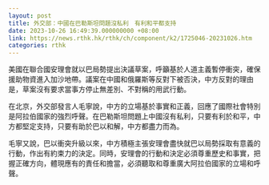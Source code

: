 ```yaml
---
layout: post
title: 外交部：中國在巴勒斯坦問題沒私利　有利和平都支持
date: 2023-10-26 16:49:39.000000000 +08:00
link: https://news.rthk.hk/rthk/ch/component/k2/1725046-20231026.htm
categories: rthk
---
```


美國在聯合國安理會就以巴局勢提出決議草案，呼籲基於人道主義暫停衝突，確保援助物資進入加沙地帶。議案在中國和俄羅斯等反對下被否決，中方反對的理由是，草案沒有要求當事方停止無差別、不對稱的用武行動。

在北京，外交部發言人毛寧說，中方的立場基於事實和正義，回應了國際社會特別是阿拉伯國家的強烈呼聲。在巴勒斯坦問題上中國沒有私利，只要有利於和平，中方都堅定支持，只要有助於巴以和解，中方都盡力而為。

毛寧又說，巴以衝突升級以來，中方積極主張安理會盡快就巴以局勢採取有意義的行動，作出有約束力的決定。同時，安理會的行動和決定必須尊重歷史和事實，把握正確方向，體現應有的責任和擔當，必須聽取和尊重廣大阿拉伯國家的立場和呼聲。
